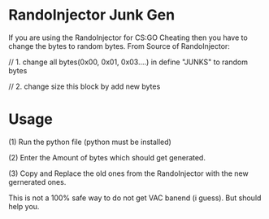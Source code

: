 # RandoInjector Junk Gen
If you are using the RandoInjector for CS:GO Cheating then you have to change the bytes to random bytes.
From Source of RandoInjector:

// 1. change all bytes(0x00, 0x01, 0x03....) in define "JUNKS" to random bytes

// 2. change size this block by add new bytes
# Usage
(1) Run the python file (python must be installed)

(2) Enter the Amount of bytes which should get generated.

(3) Copy and Replace the old ones from the RandoInjector with the new gernerated ones.


This is not a 100% safe way to do not get VAC banend (i guess). But should help you.

